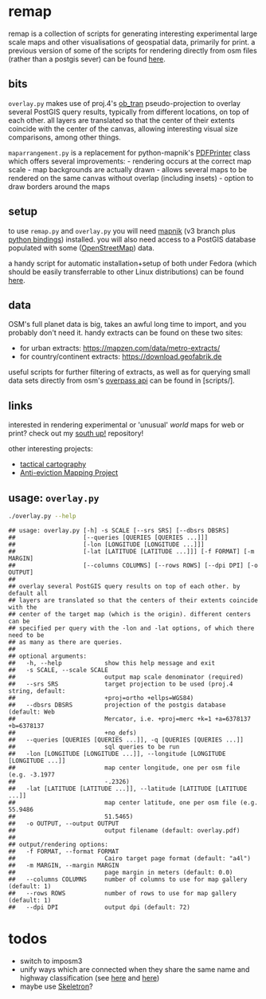 remap
=====

remap is a collection of scripts for generating interesting experimental large scale maps and other visualisations of geospatial data, primarily for print. a previous version of some of the scripts for rendering directly from osm files (rather than a postgis sever) can be found [here](https://github.com/kevinstadler/remap-legacy).

bits
----

`overlay.py` makes use of proj.4's [ob\_tran](https://github.com/kevinstadler/notes/raw/master/ob_tran.pdf) pseudo-projection to overlay several PostGIS query results, typically from different locations, on top of each other. all layers are translated so that the center of their extents coincide with the center of the canvas, allowing interesting visual size comparisons, among other things.

`maparrangement.py` is a replacement for python-mapnik's [PDFPrinter](mapnik.org/docs/v2.0.2/api/python/mapnik.printing.PDFPrinter-class.html) class which offers several improvements: - rendering occurs at the correct map scale - map backgrounds are actually drawn - allows several maps to be rendered on the same canvas without overlap (including insets) - option to draw borders around the maps

setup
-----

to use `remap.py` and `overlay.py` you will need [mapnik](http://mapnik.org) (v3 branch plus [python bindings](https://github.com/mapnik/python-mapnik)) installed. you will also need access to a PostGIS database populated with some ([OpenStreetMap](http://www.openstreetmap.org/)) data.

a handy script for automatic installation+setup of both under Fedora (which should be easily transferrable to other Linux distributions) can be found [here](scripts/setup-mapnik-postgis-fedora).

data
----

OSM's full planet data is big, takes an awful long time to import, and you probably don't need it. handy extracts can be found on these two sites:

-   for urban extracts: <https://mapzen.com/data/metro-extracts/>
-   for country/continent extracts: <https://download.geofabrik.de>

useful scripts for further filtering of extracts, as well as for querying small data sets directly from osm's [overpass api](https://wiki.openstreetmap.org/wiki/Overpass_API) can be found in \[scripts/\].

links
-----

interested in rendering experimental or 'unusual' *world* maps for web or print? check out my [south up!](https://github.com/kevinstadler/southup) repository!

other interesting projects:

-   [tactical cartography](http://ccra.mitotedigital.org/taxonomy/term/71)
-   [Anti-eviction Mapping Project](https://www.antievictionmap.com)

usage: `overlay.py`
-------------------

``` bash
./overlay.py --help
```

    ## usage: overlay.py [-h] -s SCALE [--srs SRS] [--dbsrs DBSRS]
    ##                   [--queries [QUERIES [QUERIES ...]]]
    ##                   [-lon [LONGITUDE [LONGITUDE ...]]]
    ##                   [-lat [LATITUDE [LATITUDE ...]]] [-f FORMAT] [-m MARGIN]
    ##                   [--columns COLUMNS] [--rows ROWS] [--dpi DPI] [-o OUTPUT]
    ## 
    ## overlay several PostGIS query results on top of each other. by default all
    ## layers are translated so that the centers of their extents coincide with the
    ## center of the target map (which is the origin). different centers can be
    ## specified per query with the -lon and -lat options, of which there need to be
    ## as many as there are queries.
    ## 
    ## optional arguments:
    ##   -h, --help            show this help message and exit
    ##   -s SCALE, --scale SCALE
    ##                         output map scale denominator (required)
    ##   --srs SRS             target projection to be used (proj.4 string, default:
    ##                         +proj=ortho +ellps=WGS84)
    ##   --dbsrs DBSRS         projection of the postgis database (default: Web
    ##                         Mercator, i.e. +proj=merc +k=1 +a=6378137 +b=6378137
    ##                         +no_defs)
    ##   --queries [QUERIES [QUERIES ...]], -q [QUERIES [QUERIES ...]]
    ##                         sql queries to be run
    ##   -lon [LONGITUDE [LONGITUDE ...]], --longitude [LONGITUDE [LONGITUDE ...]]
    ##                         map center longitude, one per osm file (e.g. -3.1977
    ##                         -.2326)
    ##   -lat [LATITUDE [LATITUDE ...]], --latitude [LATITUDE [LATITUDE ...]]
    ##                         map center latitude, one per osm file (e.g. 55.9486
    ##                         51.5465)
    ##   -o OUTPUT, --output OUTPUT
    ##                         output filename (default: overlay.pdf)
    ## 
    ## output/rendering options:
    ##   -f FORMAT, --format FORMAT
    ##                         Cairo target page format (default: "a4l")
    ##   -m MARGIN, --margin MARGIN
    ##                         page margin in meters (default: 0.0)
    ##   --columns COLUMNS     number of columns to use for map gallery (default: 1)
    ##   --rows ROWS           number of rows to use for map gallery (default: 1)
    ##   --dpi DPI             output dpi (default: 72)

todos
=====

-   switch to imposm3
-   unify ways which are connected when they share the same name and highway classification (see [here](https://gis.stackexchange.com/questions/61845/how-to-merge-connected-lines-with-same-direction-postgis) and [here](https://gis.stackexchange.com/questions/94203/grouping-connected-linestrings-in-postgis))
-   maybe use [Skeletron](https://github.com/migurski/Skeletron)?
